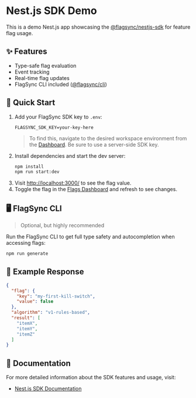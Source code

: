 # Nest.js SDK Demo

This is a demo Nest.js app showcasing the [@flagsync/nestjs-sdk](https://github.com/flagsync/nestjs-sdk) for feature flag usage.

## ✨ Features

- Type-safe flag evaluation
- Event tracking
- Real-time flag updates
- FlagSync CLI included ([@flagsync/cli](https://github.com/flagsync/cli))

## 🚀 Quick Start

1. Add your FlagSync SDK key to `.env`:
   ```dotenv
   FLAGSYNC_SDK_KEY=your-key-here
   ```
   > To find this, navigate to the desired workspace environment from the [Dashboard](https://www.flagsync.com/dashboard/settings/organization/workspaces/). Be sure to use a server-side SDK key.
2. Install dependencies and start the dev server:
   ```bash
   npm install
   npm run start:dev
   ```
3. Visit [http://localhost:3000/](http://localhost:3000/) to see the flag value.
4. Toggle the flag in the [Flags Dashboard](https://www.flagsync.com/dashboard/flags/) and refresh to see changes.

## 🖥️ FlagSync CLI

> Optional, but highly recommended

Run the FlagSync CLI to get full type safety and autocompletion when accessing flags:

```bash
npm run generate
```

## 🔧 Example Response

```json
{
  "flag": {
    "key": "my-first-kill-switch",
    "value": false
  },
  "algorithm": "v1-rules-based",
  "result": [
    "itemX",
    "itemY",
    "itemZ"
  ]
}
```

## 📖 Documentation

For more detailed information about the SDK features and usage, visit:
- [Nest.js SDK Documentation](https://docs.flagsync.com/sdks-server-side/nestjs)
